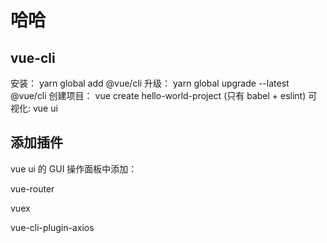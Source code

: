 <!--
 * @Author: kian
 * @Date: 2021-10-13 09:17:51
 * @LastEditors: kian
 * @LastEditTime: 2021-10-13 09:32:50
 * @Description:
-->

# 哈哈

## vue-cli

安装： yarn global add @vue/cli
升级： yarn global upgrade --latest @vue/cli
创建项目： vue create hello-world-project (只有 babel + eslint)
可视化: vue ui

## 添加插件

vue ui 的 GUI 操作面板中添加：

vue-router

vuex

vue-cli-plugin-axios
